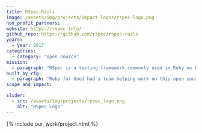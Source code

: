 ```yaml
---
title: RSpec-Rails
image: /assets/img/projects/impact-logos/rspec-logo.png
non_profit_partners:
website: https://rspec.info/
github_repo: https://github.com/rspec/rspec-rails
years:
  - year: 2017
categories:
  - category: "open source"
mission:
  - paragraph: "RSpec is a testing framework commonly used in Ruby on Rails."
built_by_rfg:
  - paragraph: "Ruby for Good had a team helping work on this open source project during our event."
scope_and_impact:

slider:
  - src: /assets/img/projects/rpsec_logo.png
    alt: "RSpec Logo"
---
```


{% include our_work/project.html %}
